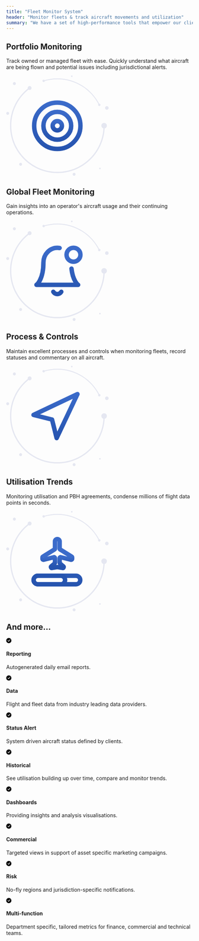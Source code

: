 ```yaml
---
title: "Fleet Monitor System"
header: "Monitor fleets & track aircraft movements and utilization"
summary: "We have a set of high-performance tools that empower our clients to monitor fleets with minimal effort."
---
```


<!-- Start marketing section -->
<article class="section__product section__spacing-3">
  <div class="container">
  <div class="row gx-lg-5 featurette">
    <div class="col-md-7">
      <h2 class="h1">Portfolio Monitoring</h2>
      <p class="display-7">Track owned or managed fleet with ease. Quickly understand what aircraft are being flown and potential issues including jurisdictional alerts.</p>
    </div>
    <div class="card col-md-5">
      <svg width="277" height="272" viewBox="0 0 277 272" fill="none" xmlns="http://www.w3.org/2000/svg">
<path fill-rule="evenodd" clip-rule="evenodd" d="M26.13 22.071C26.13 19.8221 24.3106 18 22.065 18C19.8211 18 18 19.8221 18 22.071C18 24.32 19.8211 26.142 22.065 26.142C24.3106 26.142 26.13 24.32 26.13 22.071Z" fill="#E5E7F1"/>
<path fill-rule="evenodd" clip-rule="evenodd" d="M7.95607 102.495C7.95607 100.295 6.17423 98.5117 3.97804 98.5117C1.78185 98.5117 0 100.295 0 102.495C0 104.696 1.78185 106.479 3.97804 106.479C6.17423 106.479 7.95607 104.696 7.95607 102.495Z" fill="#E5E7F1"/>
<path fill-rule="evenodd" clip-rule="evenodd" d="M187.394 267.033C187.394 264.832 185.612 263.049 183.416 263.049C181.22 263.049 179.438 264.832 179.438 267.033C179.438 269.232 181.22 271.015 183.416 271.015C185.612 271.015 187.394 269.232 187.394 267.033Z" fill="#E5E7F1"/>
<path fill-rule="evenodd" clip-rule="evenodd" d="M138.225 263.784C104.048 263.784 71.9183 250.456 47.7517 226.253C23.5868 202.051 10.2783 169.874 10.2783 135.648C10.2783 114.981 15.039 95.2519 24.4325 77.0085C33.3912 59.6053 46.4558 44.2367 62.2145 32.5638C62.9715 32.0022 64.0423 32.1625 64.6033 32.9217C65.1626 33.6813 65.004 34.7523 64.2452 35.3141C48.906 46.6768 36.1893 61.6365 27.4676 78.576C18.3282 96.3299 13.6937 115.532 13.6937 135.648C13.6937 168.96 26.6474 200.278 50.1678 223.835C73.6882 247.39 104.962 260.363 138.225 260.363C171.489 260.363 202.76 247.39 226.281 223.835C249.803 200.278 262.755 168.96 262.755 135.648C262.755 134.703 263.52 133.937 264.463 133.937C265.406 133.937 266.172 134.703 266.172 135.648C266.172 169.874 252.862 202.051 228.697 226.253C204.53 250.456 172.401 263.784 138.225 263.784Z" fill="#E5E7F1"/>
<path fill-rule="evenodd" clip-rule="evenodd" d="M271.935 135.648C271.935 131.515 268.59 128.165 264.463 128.165C260.337 128.165 256.992 131.515 256.992 135.648C256.992 139.78 260.337 143.131 264.463 143.131C268.59 143.131 271.935 139.78 271.935 135.648Z" fill="#E5E7F1"/>
<path fill-rule="evenodd" clip-rule="evenodd" d="M68.5131 33.9386C68.5131 31.0165 66.1464 28.6475 63.229 28.6475C60.3115 28.6475 57.9465 31.0165 57.9465 33.9386C57.9465 36.8607 60.3115 39.2297 63.229 39.2297C66.1464 39.2297 68.5131 36.8607 68.5131 33.9386Z" fill="#E5E7F1"/>
<path fill-rule="evenodd" clip-rule="evenodd" d="M42.893 239.952C42.893 237.77 41.1265 236 38.9473 236C36.7665 236 35 237.77 35 239.952C35 242.136 36.7665 243.905 38.9473 243.905C41.1265 243.905 42.893 242.136 42.893 239.952Z" fill="#E5E7F1"/>
<path fill-rule="evenodd" clip-rule="evenodd" d="M251.405 80.8065C250.955 80.8065 250.524 80.5574 250.311 80.1269C240.118 59.5273 224.459 42.1241 205.03 29.7992C185.068 17.1365 161.967 10.4435 138.225 10.4435C125.701 10.4435 113.34 12.292 101.483 15.9373C100.839 16.1337 100.157 15.7728 99.9587 15.128C99.7609 14.4827 100.124 13.7993 100.767 13.6012C112.856 9.88472 125.459 8 138.225 8C162.431 8 185.984 14.8241 206.336 27.7348C226.142 40.2995 242.106 58.0411 252.497 79.042C252.797 79.6465 252.55 80.3796 251.946 80.6793C251.772 80.7657 251.586 80.8065 251.405 80.8065Z" fill="#E5E7F1"/>
<path fill-rule="evenodd" clip-rule="evenodd" d="M104.384 14.7699C104.384 12.9684 102.924 11.5078 101.125 11.5078C99.3263 11.5078 97.8684 12.9684 97.8684 14.7699C97.8684 16.5715 99.3263 18.0318 101.125 18.0318C102.924 18.0318 104.384 16.5715 104.384 14.7699Z" fill="#E5E7F1"/>
<path fill-rule="evenodd" clip-rule="evenodd" d="M254.661 79.5842C254.661 77.7826 253.203 76.3223 251.404 76.3223C249.605 76.3223 248.147 77.7826 248.147 79.5842C248.147 81.3857 249.605 82.8461 251.404 82.8461C253.203 82.8461 254.661 81.3857 254.661 79.5842Z" fill="#E5E7F1"/>
<path fill-rule="evenodd" clip-rule="evenodd" d="M276.661 87.8386C276.661 85.1661 274.499 83 271.831 83C269.162 83 267 85.1661 267 87.8386C267 90.5111 269.162 92.6763 271.831 92.6763C274.499 92.6763 276.661 90.5111 276.661 87.8386Z" fill="#E5E7F1"/>
<path fill-rule="evenodd" clip-rule="evenodd" d="M255.329 251.167C255.329 249.97 254.361 249 253.164 249C251.969 249 251 249.97 251 251.167C251 252.364 251.969 253.336 253.164 253.336C254.361 253.336 255.329 252.364 255.329 251.167Z" fill="#E5E7F1"/>
<path fill-rule="evenodd" clip-rule="evenodd" d="M179.329 2.16699C179.329 0.969938 178.361 0 177.164 0C175.969 0 175 0.969938 175 2.16699C175 3.36405 175.969 4.33568 177.164 4.33568C178.361 4.33568 179.329 3.36405 179.329 2.16699Z" fill="#E5E7F1"/>
<path d="M138 198.5C172.518 198.5 200.5 170.518 200.5 136C200.5 101.482 172.518 73.5 138 73.5C103.482 73.5 75.5 101.482 75.5 136C75.5 170.518 103.482 198.5 138 198.5Z" stroke="url(#paint0_linear_372_2437)" stroke-width="12" stroke-linecap="round" stroke-linejoin="round"/>
<path d="M138 173.5C158.711 173.5 175.5 156.711 175.5 136C175.5 115.289 158.711 98.5 138 98.5C117.289 98.5 100.5 115.289 100.5 136C100.5 156.711 117.289 173.5 138 173.5Z" stroke="url(#paint1_linear_372_2437)" stroke-width="12" stroke-linecap="round" stroke-linejoin="round"/>
<path d="M138 148.5C144.904 148.5 150.5 142.904 150.5 136C150.5 129.096 144.904 123.5 138 123.5C131.096 123.5 125.5 129.096 125.5 136C125.5 142.904 131.096 148.5 138 148.5Z" stroke="url(#paint2_linear_372_2437)" stroke-width="12" stroke-linecap="round" stroke-linejoin="round"/>
<defs>
<linearGradient id="paint0_linear_372_2437" x1="138" y1="73.5" x2="138" y2="198.5" gradientUnits="userSpaceOnUse">
<stop stop-color="#3B6BCA"/>
<stop offset="1" stop-color="#2654AF"/>
</linearGradient>
<linearGradient id="paint1_linear_372_2437" x1="138" y1="98.5" x2="138" y2="173.5" gradientUnits="userSpaceOnUse">
<stop stop-color="#3B6BCA"/>
<stop offset="1" stop-color="#2654AF"/>
</linearGradient>
<linearGradient id="paint2_linear_372_2437" x1="138" y1="123.5" x2="138" y2="148.5" gradientUnits="userSpaceOnUse">
<stop stop-color="#3B6BCA"/>
<stop offset="1" stop-color="#2654AF"/>
</linearGradient>
</defs>
</svg>
    </div>
  </div>
  </div>
</article>

<article class="section__product section__spacing-3">
  <div class="container">
  <div class="row gx-lg-5 featurette">
    <div class="col-md-7 order-md-2">
      <h2 class="h1">Global Fleet Monitoring</h2>
      <p class="display-7">Gain insights into an operator's aircraft usage and their continuing operations.</p>
    </div>
    <div class="card col-md-5 order-md-1">
    <svg width="277" height="272" viewBox="0 0 277 272" fill="none" xmlns="http://www.w3.org/2000/svg">
<path fill-rule="evenodd" clip-rule="evenodd" d="M26.13 22.071C26.13 19.8221 24.3106 18 22.065 18C19.8211 18 18 19.8221 18 22.071C18 24.32 19.8211 26.142 22.065 26.142C24.3106 26.142 26.13 24.32 26.13 22.071Z" fill="#E5E7F1"/>
<path fill-rule="evenodd" clip-rule="evenodd" d="M7.95607 102.495C7.95607 100.295 6.17423 98.5117 3.97804 98.5117C1.78185 98.5117 0 100.295 0 102.495C0 104.696 1.78185 106.479 3.97804 106.479C6.17423 106.479 7.95607 104.696 7.95607 102.495Z" fill="#E5E7F1"/>
<path fill-rule="evenodd" clip-rule="evenodd" d="M187.394 267.033C187.394 264.832 185.612 263.049 183.416 263.049C181.22 263.049 179.438 264.832 179.438 267.033C179.438 269.232 181.22 271.015 183.416 271.015C185.612 271.015 187.394 269.232 187.394 267.033Z" fill="#E5E7F1"/>
<path fill-rule="evenodd" clip-rule="evenodd" d="M138.225 263.784C104.048 263.784 71.9183 250.456 47.7517 226.253C23.5868 202.051 10.2783 169.874 10.2783 135.648C10.2783 114.981 15.039 95.2519 24.4325 77.0085C33.3912 59.6053 46.4558 44.2367 62.2145 32.5638C62.9715 32.0022 64.0423 32.1625 64.6033 32.9217C65.1626 33.6813 65.004 34.7523 64.2452 35.3141C48.906 46.6768 36.1893 61.6365 27.4676 78.576C18.3282 96.3299 13.6937 115.532 13.6937 135.648C13.6937 168.96 26.6474 200.278 50.1678 223.835C73.6882 247.39 104.962 260.363 138.225 260.363C171.489 260.363 202.76 247.39 226.281 223.835C249.803 200.278 262.755 168.96 262.755 135.648C262.755 134.703 263.52 133.937 264.463 133.937C265.406 133.937 266.172 134.703 266.172 135.648C266.172 169.874 252.862 202.051 228.697 226.253C204.53 250.456 172.401 263.784 138.225 263.784Z" fill="#E5E7F1"/>
<path fill-rule="evenodd" clip-rule="evenodd" d="M271.935 135.648C271.935 131.515 268.59 128.165 264.463 128.165C260.337 128.165 256.992 131.515 256.992 135.648C256.992 139.78 260.337 143.131 264.463 143.131C268.59 143.131 271.935 139.78 271.935 135.648Z" fill="#E5E7F1"/>
<path fill-rule="evenodd" clip-rule="evenodd" d="M68.5131 33.9386C68.5131 31.0165 66.1464 28.6475 63.229 28.6475C60.3115 28.6475 57.9465 31.0165 57.9465 33.9386C57.9465 36.8607 60.3115 39.2297 63.229 39.2297C66.1464 39.2297 68.5131 36.8607 68.5131 33.9386Z" fill="#E5E7F1"/>
<path fill-rule="evenodd" clip-rule="evenodd" d="M42.893 239.952C42.893 237.77 41.1265 236 38.9473 236C36.7665 236 35 237.77 35 239.952C35 242.136 36.7665 243.905 38.9473 243.905C41.1265 243.905 42.893 242.136 42.893 239.952Z" fill="#E5E7F1"/>
<path fill-rule="evenodd" clip-rule="evenodd" d="M251.405 80.8065C250.955 80.8065 250.524 80.5574 250.311 80.1269C240.118 59.5273 224.459 42.1241 205.03 29.7992C185.068 17.1365 161.967 10.4435 138.225 10.4435C125.701 10.4435 113.34 12.292 101.483 15.9373C100.839 16.1337 100.157 15.7728 99.9587 15.128C99.7609 14.4827 100.124 13.7993 100.767 13.6012C112.856 9.88472 125.459 8 138.225 8C162.431 8 185.984 14.8241 206.336 27.7348C226.142 40.2995 242.106 58.0411 252.497 79.042C252.797 79.6465 252.55 80.3796 251.946 80.6793C251.772 80.7657 251.586 80.8065 251.405 80.8065Z" fill="#E5E7F1"/>
<path fill-rule="evenodd" clip-rule="evenodd" d="M104.384 14.7699C104.384 12.9684 102.924 11.5078 101.125 11.5078C99.3263 11.5078 97.8684 12.9684 97.8684 14.7699C97.8684 16.5715 99.3263 18.0318 101.125 18.0318C102.924 18.0318 104.384 16.5715 104.384 14.7699Z" fill="#E5E7F1"/>
<path fill-rule="evenodd" clip-rule="evenodd" d="M254.661 79.5842C254.661 77.7826 253.203 76.3223 251.404 76.3223C249.605 76.3223 248.147 77.7826 248.147 79.5842C248.147 81.3857 249.605 82.8461 251.404 82.8461C253.203 82.8461 254.661 81.3857 254.661 79.5842Z" fill="#E5E7F1"/>
<path fill-rule="evenodd" clip-rule="evenodd" d="M276.661 87.8386C276.661 85.1661 274.499 83 271.831 83C269.162 83 267 85.1661 267 87.8386C267 90.5111 269.162 92.6763 271.831 92.6763C274.499 92.6763 276.661 90.5111 276.661 87.8386Z" fill="#E5E7F1"/>
<path fill-rule="evenodd" clip-rule="evenodd" d="M255.329 251.167C255.329 249.97 254.361 249 253.164 249C251.969 249 251 249.97 251 251.167C251 252.364 251.969 253.336 253.164 253.336C254.361 253.336 255.329 252.364 255.329 251.167Z" fill="#E5E7F1"/>
<path fill-rule="evenodd" clip-rule="evenodd" d="M179.329 2.16699C179.329 0.969938 178.361 0 177.164 0C175.969 0 175 0.969938 175 2.16699C175 3.36405 175.969 4.33568 177.164 4.33568C178.361 4.33568 179.329 3.36405 179.329 2.16699Z" fill="#E5E7F1"/>
<path d="M176.335 129.75C179.972 163.347 194.25 173.5 194.25 173.5H81.75C81.75 173.5 100.5 160.167 100.5 113.5C100.5 102.891 104.451 92.7172 111.483 85.2158C118.516 77.7143 128.054 73.5 138 73.5C140.108 73.5 142.198 73.6894 144.25 74.0593" stroke="url(#paint0_linear_372_2437)" stroke-width="12" stroke-linecap="round" stroke-linejoin="round"/>
<path d="M181.75 111C192.106 111 200.5 102.605 200.5 92.25C200.5 81.8947 192.106 73.5 181.75 73.5C171.394 73.5 163 81.8947 163 92.25C163 102.605 171.394 111 181.75 111Z" stroke="url(#paint1_linear_372_2437)" stroke-width="12" stroke-linecap="round" stroke-linejoin="round"/>
<path d="M148.812 192.25C147.714 194.144 146.137 195.717 144.239 196.809C142.341 197.902 140.19 198.478 138 198.478C135.81 198.478 133.659 197.902 131.761 196.809C129.864 195.717 128.286 194.144 127.188 192.25" stroke="url(#paint2_linear_372_2437)" stroke-width="12" stroke-linecap="round" stroke-linejoin="round"/>
<defs>
<linearGradient id="paint0_linear_372_2437" x1="138" y1="73.5" x2="138" y2="173.5" gradientUnits="userSpaceOnUse">
<stop stop-color="#3B6BCA"/>
<stop offset="1" stop-color="#2654AF"/>
</linearGradient>
<linearGradient id="paint1_linear_372_2437" x1="181.75" y1="73.5" x2="181.75" y2="111" gradientUnits="userSpaceOnUse">
<stop stop-color="#3B6BCA"/>
<stop offset="1" stop-color="#2654AF"/>
</linearGradient>
<linearGradient id="paint2_linear_372_2437" x1="138" y1="192.25" x2="138" y2="198.478" gradientUnits="userSpaceOnUse">
<stop stop-color="#3B6BCA"/>
<stop offset="1" stop-color="#2654AF"/>
</linearGradient>
</defs>
</svg>
    </div>
  </div>
  </div>
</article>

<article class="section__product section__spacing-3">
<div class="container">
  <div class="row gx-lg-5 featurette">
    <div class="col-md-7">
      <h2 class="h1">Process & Controls</h2>
      <p class="display-7">Maintain excellent processes and controls when monitoring fleets, record statuses and commentary on all aircraft.</p>
    </div>
    <div class="card col-md-5">
    <svg width="277" height="272" viewBox="0 0 277 272" fill="none" xmlns="http://www.w3.org/2000/svg">
<path fill-rule="evenodd" clip-rule="evenodd" d="M26.13 22.071C26.13 19.8221 24.3106 18 22.065 18C19.8211 18 18 19.8221 18 22.071C18 24.32 19.8211 26.142 22.065 26.142C24.3106 26.142 26.13 24.32 26.13 22.071Z" fill="#E5E7F1"/>
<path fill-rule="evenodd" clip-rule="evenodd" d="M7.95607 102.495C7.95607 100.295 6.17423 98.5117 3.97804 98.5117C1.78185 98.5117 0 100.295 0 102.495C0 104.696 1.78185 106.479 3.97804 106.479C6.17423 106.479 7.95607 104.696 7.95607 102.495Z" fill="#E5E7F1"/>
<path fill-rule="evenodd" clip-rule="evenodd" d="M187.394 267.033C187.394 264.832 185.612 263.049 183.416 263.049C181.22 263.049 179.438 264.832 179.438 267.033C179.438 269.232 181.22 271.015 183.416 271.015C185.612 271.015 187.394 269.232 187.394 267.033Z" fill="#E5E7F1"/>
<path fill-rule="evenodd" clip-rule="evenodd" d="M138.225 263.784C104.048 263.784 71.9183 250.456 47.7517 226.253C23.5868 202.051 10.2783 169.874 10.2783 135.648C10.2783 114.981 15.039 95.2519 24.4325 77.0085C33.3912 59.6053 46.4558 44.2367 62.2145 32.5638C62.9715 32.0022 64.0423 32.1625 64.6033 32.9217C65.1626 33.6813 65.004 34.7523 64.2452 35.3141C48.906 46.6768 36.1893 61.6365 27.4676 78.576C18.3282 96.3299 13.6937 115.532 13.6937 135.648C13.6937 168.96 26.6474 200.278 50.1678 223.835C73.6882 247.39 104.962 260.363 138.225 260.363C171.489 260.363 202.76 247.39 226.281 223.835C249.803 200.278 262.755 168.96 262.755 135.648C262.755 134.703 263.52 133.937 264.463 133.937C265.406 133.937 266.172 134.703 266.172 135.648C266.172 169.874 252.862 202.051 228.697 226.253C204.53 250.456 172.401 263.784 138.225 263.784Z" fill="#E5E7F1"/>
<path fill-rule="evenodd" clip-rule="evenodd" d="M271.935 135.648C271.935 131.515 268.59 128.165 264.463 128.165C260.337 128.165 256.992 131.515 256.992 135.648C256.992 139.78 260.337 143.131 264.463 143.131C268.59 143.131 271.935 139.78 271.935 135.648Z" fill="#E5E7F1"/>
<path fill-rule="evenodd" clip-rule="evenodd" d="M68.5131 33.9386C68.5131 31.0165 66.1464 28.6475 63.229 28.6475C60.3115 28.6475 57.9465 31.0165 57.9465 33.9386C57.9465 36.8607 60.3115 39.2297 63.229 39.2297C66.1464 39.2297 68.5131 36.8607 68.5131 33.9386Z" fill="#E5E7F1"/>
<path fill-rule="evenodd" clip-rule="evenodd" d="M42.893 239.952C42.893 237.77 41.1265 236 38.9473 236C36.7665 236 35 237.77 35 239.952C35 242.136 36.7665 243.905 38.9473 243.905C41.1265 243.905 42.893 242.136 42.893 239.952Z" fill="#E5E7F1"/>
<path fill-rule="evenodd" clip-rule="evenodd" d="M251.405 80.8065C250.955 80.8065 250.524 80.5574 250.311 80.1269C240.118 59.5273 224.459 42.1241 205.03 29.7992C185.068 17.1365 161.967 10.4435 138.225 10.4435C125.701 10.4435 113.34 12.292 101.483 15.9373C100.839 16.1337 100.157 15.7728 99.9587 15.128C99.7609 14.4827 100.124 13.7993 100.767 13.6012C112.856 9.88472 125.459 8 138.225 8C162.431 8 185.984 14.8241 206.336 27.7348C226.142 40.2995 242.106 58.0411 252.497 79.042C252.797 79.6465 252.55 80.3796 251.946 80.6793C251.772 80.7657 251.586 80.8065 251.405 80.8065Z" fill="#E5E7F1"/>
<path fill-rule="evenodd" clip-rule="evenodd" d="M104.384 14.7699C104.384 12.9684 102.924 11.5078 101.125 11.5078C99.3263 11.5078 97.8684 12.9684 97.8684 14.7699C97.8684 16.5715 99.3263 18.0318 101.125 18.0318C102.924 18.0318 104.384 16.5715 104.384 14.7699Z" fill="#E5E7F1"/>
<path fill-rule="evenodd" clip-rule="evenodd" d="M254.661 79.5842C254.661 77.7826 253.203 76.3223 251.404 76.3223C249.605 76.3223 248.147 77.7826 248.147 79.5842C248.147 81.3857 249.605 82.8461 251.404 82.8461C253.203 82.8461 254.661 81.3857 254.661 79.5842Z" fill="#E5E7F1"/>
<path fill-rule="evenodd" clip-rule="evenodd" d="M276.661 87.8386C276.661 85.1661 274.499 83 271.831 83C269.162 83 267 85.1661 267 87.8386C267 90.5111 269.162 92.6763 271.831 92.6763C274.499 92.6763 276.661 90.5111 276.661 87.8386Z" fill="#E5E7F1"/>
<path fill-rule="evenodd" clip-rule="evenodd" d="M255.329 251.167C255.329 249.97 254.361 249 253.164 249C251.969 249 251 249.97 251 251.167C251 252.364 251.969 253.336 253.164 253.336C254.361 253.336 255.329 252.364 255.329 251.167Z" fill="#E5E7F1"/>
<path fill-rule="evenodd" clip-rule="evenodd" d="M179.329 2.16699C179.329 0.969938 178.361 0 177.164 0C175.969 0 175 0.969938 175 2.16699C175 3.36405 175.969 4.33568 177.164 4.33568C178.361 4.33568 179.329 3.36405 179.329 2.16699Z" fill="#E5E7F1"/>
<path d="M73.75 132.75L192.5 76.5L136.25 195.25L123.75 145.25L73.75 132.75Z" stroke="url(#paint0_linear_372_2437)" stroke-width="12" stroke-linecap="round" stroke-linejoin="round"/>
<defs>
<linearGradient id="paint0_linear_372_2437" x1="133.125" y1="76.5" x2="133.125" y2="195.25" gradientUnits="userSpaceOnUse">
<stop stop-color="#3B6BCA"/>
<stop offset="1" stop-color="#2654AF"/>
</linearGradient>
</defs>
</svg>
    </div>
  </div>
</div>
</article>

<article class="section__product section__spacing-3">
  <div class="container">
  <div class="row gx-lg-5 featurette">
    <div class="col-md-7 order-md-2">
      <h2 class="h1">Utilisation Trends</h2>
      <p class="display-7">Monitoring utilisation and PBH agreements, condense millions of flight data points in seconds.</p>
    </div>
    <div class="card col-md-5 order-md-1">
    <svg width="277" height="272" viewBox="0 0 277 272" fill="none" xmlns="http://www.w3.org/2000/svg">
<path fill-rule="evenodd" clip-rule="evenodd" d="M26.13 22.071C26.13 19.8221 24.3106 18 22.065 18C19.8211 18 18 19.8221 18 22.071C18 24.32 19.8211 26.142 22.065 26.142C24.3106 26.142 26.13 24.32 26.13 22.071Z" fill="#E5E7F1"/>
<path fill-rule="evenodd" clip-rule="evenodd" d="M7.95607 102.495C7.95607 100.295 6.17423 98.5117 3.97804 98.5117C1.78185 98.5117 0 100.295 0 102.495C0 104.696 1.78185 106.479 3.97804 106.479C6.17423 106.479 7.95607 104.696 7.95607 102.495Z" fill="#E5E7F1"/>
<path fill-rule="evenodd" clip-rule="evenodd" d="M187.394 267.033C187.394 264.832 185.612 263.049 183.416 263.049C181.22 263.049 179.438 264.832 179.438 267.033C179.438 269.232 181.22 271.015 183.416 271.015C185.612 271.015 187.394 269.232 187.394 267.033Z" fill="#E5E7F1"/>
<path fill-rule="evenodd" clip-rule="evenodd" d="M138.225 263.784C104.048 263.784 71.9183 250.456 47.7517 226.253C23.5868 202.051 10.2783 169.874 10.2783 135.648C10.2783 114.981 15.039 95.2519 24.4325 77.0085C33.3912 59.6053 46.4558 44.2367 62.2145 32.5638C62.9715 32.0022 64.0423 32.1625 64.6033 32.9217C65.1626 33.6813 65.004 34.7523 64.2452 35.3141C48.906 46.6768 36.1893 61.6365 27.4676 78.576C18.3282 96.3299 13.6937 115.532 13.6937 135.648C13.6937 168.96 26.6474 200.278 50.1678 223.835C73.6882 247.39 104.962 260.363 138.225 260.363C171.489 260.363 202.76 247.39 226.281 223.835C249.803 200.278 262.755 168.96 262.755 135.648C262.755 134.703 263.52 133.937 264.463 133.937C265.406 133.937 266.172 134.703 266.172 135.648C266.172 169.874 252.862 202.051 228.697 226.253C204.53 250.456 172.401 263.784 138.225 263.784Z" fill="#E5E7F1"/>
<path fill-rule="evenodd" clip-rule="evenodd" d="M271.935 135.648C271.935 131.515 268.59 128.165 264.463 128.165C260.337 128.165 256.992 131.515 256.992 135.648C256.992 139.78 260.337 143.131 264.463 143.131C268.59 143.131 271.935 139.78 271.935 135.648Z" fill="#E5E7F1"/>
<path fill-rule="evenodd" clip-rule="evenodd" d="M68.5131 33.9386C68.5131 31.0165 66.1464 28.6475 63.229 28.6475C60.3115 28.6475 57.9465 31.0165 57.9465 33.9386C57.9465 36.8607 60.3115 39.2297 63.229 39.2297C66.1464 39.2297 68.5131 36.8607 68.5131 33.9386Z" fill="#E5E7F1"/>
<path fill-rule="evenodd" clip-rule="evenodd" d="M42.893 239.952C42.893 237.77 41.1265 236 38.9473 236C36.7665 236 35 237.77 35 239.952C35 242.136 36.7665 243.905 38.9473 243.905C41.1265 243.905 42.893 242.136 42.893 239.952Z" fill="#E5E7F1"/>
<path fill-rule="evenodd" clip-rule="evenodd" d="M251.405 80.8065C250.955 80.8065 250.524 80.5574 250.311 80.1269C240.118 59.5273 224.459 42.1241 205.03 29.7992C185.068 17.1365 161.967 10.4435 138.225 10.4435C125.701 10.4435 113.34 12.292 101.483 15.9373C100.839 16.1337 100.157 15.7728 99.9587 15.128C99.7609 14.4827 100.124 13.7993 100.767 13.6012C112.856 9.88472 125.459 8 138.225 8C162.431 8 185.984 14.8241 206.336 27.7348C226.142 40.2995 242.106 58.0411 252.497 79.042C252.797 79.6465 252.55 80.3796 251.946 80.6793C251.772 80.7657 251.586 80.8065 251.405 80.8065Z" fill="#E5E7F1"/>
<path fill-rule="evenodd" clip-rule="evenodd" d="M104.384 14.7699C104.384 12.9684 102.924 11.5078 101.125 11.5078C99.3263 11.5078 97.8684 12.9684 97.8684 14.7699C97.8684 16.5715 99.3263 18.0318 101.125 18.0318C102.924 18.0318 104.384 16.5715 104.384 14.7699Z" fill="#E5E7F1"/>
<path fill-rule="evenodd" clip-rule="evenodd" d="M254.661 79.5842C254.661 77.7826 253.203 76.3223 251.404 76.3223C249.605 76.3223 248.147 77.7826 248.147 79.5842C248.147 81.3857 249.605 82.8461 251.404 82.8461C253.203 82.8461 254.661 81.3857 254.661 79.5842Z" fill="#E5E7F1"/>
<path fill-rule="evenodd" clip-rule="evenodd" d="M276.661 87.8386C276.661 85.1661 274.499 83 271.831 83C269.162 83 267 85.1661 267 87.8386C267 90.5111 269.162 92.6763 271.831 92.6763C274.499 92.6763 276.661 90.5111 276.661 87.8386Z" fill="#E5E7F1"/>
<path fill-rule="evenodd" clip-rule="evenodd" d="M255.329 251.167C255.329 249.97 254.361 249 253.164 249C251.969 249 251 249.97 251 251.167C251 252.364 251.969 253.336 253.164 253.336C254.361 253.336 255.329 252.364 255.329 251.167Z" fill="#E5E7F1"/>
<path fill-rule="evenodd" clip-rule="evenodd" d="M179.329 2.16699C179.329 0.969938 178.361 0 177.164 0C175.969 0 175 0.969938 175 2.16699C175 3.36405 175.969 4.33568 177.164 4.33568C178.361 4.33568 179.329 3.36405 179.329 2.16699Z" fill="#E5E7F1"/>
<path d="M188.5 175L85.5 175C79.1488 175 74 180.149 74 186.5C74 192.851 79.1487 198 85.5 198L188.5 198C194.851 198 200 192.851 200 186.5C200 180.149 194.851 175 188.5 175Z" stroke="url(#paint0_linear_372_2437)" stroke-width="12" stroke-linecap="round" stroke-linejoin="round"/>
<path d="M147.5 175L85.5 175C79.1487 175 74 180.149 74 186.5C74 192.851 79.1487 198 85.5 198L147.5 198C153.851 198 159 192.851 159 186.5C159 180.149 153.851 175 147.5 175Z" stroke="url(#paint1_linear_372_2437)" stroke-width="12" stroke-linecap="round" stroke-linejoin="round"/>
<path d="M131.684 82.2829V101.833C131.684 102.699 131.235 103.505 130.497 103.964L99.1874 123.43C98.4487 123.89 98 124.695 98 125.561V129.327C98 130.962 99.5445 132.162 101.139 131.765L128.545 124.949C130.14 124.553 131.684 125.752 131.684 127.387V139.782C131.684 140.507 131.37 141.197 130.821 141.674L121.726 149.591C119.796 151.271 121.318 154.412 123.841 153.955L137.548 151.476C137.847 151.422 138.153 151.422 138.452 151.476L152.159 153.955C154.682 154.412 156.204 151.271 154.275 149.591L145.179 141.674C144.63 141.197 144.316 140.507 144.316 139.782V127.387C144.316 125.752 145.86 124.553 147.455 124.949L174.861 131.765C176.456 132.162 178 130.962 178 129.327V125.561C178 124.695 177.551 123.89 176.813 123.43L145.503 103.964C144.765 103.505 144.316 102.699 144.316 101.833V82.2829C144.316 78.8129 141.488 76 138 76C134.512 76 131.684 78.8129 131.684 82.2829Z" stroke="url(#paint2_linear_372_2437)" stroke-width="12" stroke-linecap="round" stroke-linejoin="round"/>
<defs>
<linearGradient id="paint0_linear_372_2437" x1="200" y1="186.5" x2="74" y2="186.5" gradientUnits="userSpaceOnUse">
<stop stop-color="#3B6BCA"/>
<stop offset="1" stop-color="#2654AF"/>
</linearGradient>
<linearGradient id="paint1_linear_372_2437" x1="159" y1="186.5" x2="74" y2="186.5" gradientUnits="userSpaceOnUse">
<stop stop-color="#3B6BCA"/>
<stop offset="1" stop-color="#2654AF"/>
</linearGradient>
<linearGradient id="paint2_linear_372_2437" x1="138" y1="76" x2="138" y2="154" gradientUnits="userSpaceOnUse">
<stop stop-color="#3B6BCA"/>
<stop offset="1" stop-color="#2654AF"/>
</linearGradient>
</defs>
</svg>
    </div>
  </div>
  </div>
</article>
<!-- End marketing section -->

<article class="section__spacing-03 mt-5 mb-5 pt-5">
<div class="container">
<h2 class="h1">And more...</h2>
<div class="row g-4 py-5 row-cols-1 row-cols-lg-4">
      <div class="feature col">
        <div class="feature-icon feature-icon--success">
          <svg class="icon__check--success" xmlns="http://www.w3.org/2000/svg" width="1em" height="1em" fill="inherit" class="bi bi-check-circle-fill" viewBox="0 0 16 16">
  <path d="M16 8A8 8 0 1 1 0 8a8 8 0 0 1 16 0zm-3.97-3.03a.75.75 0 0 0-1.08.022L7.477 9.417 5.384 7.323a.75.75 0 0 0-1.06 1.06L6.97 11.03a.75.75 0 0 0 1.079-.02l3.992-4.99a.75.75 0 0 0-.01-1.05z"/>
</svg>
        </div>
        <h4>Reporting</h4>
        <p>Autogenerated daily email reports.</p>
      </div>
      <div class="feature col">
        <div class="feature-icon feature-icon--success">
          <svg class="icon__check--success" xmlns="http://www.w3.org/2000/svg" width="1em" height="1em" fill="inherit" class="bi bi-check-circle-fill" viewBox="0 0 16 16">
  <path d="M16 8A8 8 0 1 1 0 8a8 8 0 0 1 16 0zm-3.97-3.03a.75.75 0 0 0-1.08.022L7.477 9.417 5.384 7.323a.75.75 0 0 0-1.06 1.06L6.97 11.03a.75.75 0 0 0 1.079-.02l3.992-4.99a.75.75 0 0 0-.01-1.05z"/>
</svg>
        </div>
        <h4>Data</h4>
        <p>Flight and fleet data from industry leading data providers.</p>
      </div>
      <div class="feature col">
        <div class="feature-icon feature-icon--success">
          <svg class="icon__check--success" xmlns="http://www.w3.org/2000/svg" width="1em" height="1em" fill="inherit" class="bi bi-check-circle-fill" viewBox="0 0 16 16">
  <path d="M16 8A8 8 0 1 1 0 8a8 8 0 0 1 16 0zm-3.97-3.03a.75.75 0 0 0-1.08.022L7.477 9.417 5.384 7.323a.75.75 0 0 0-1.06 1.06L6.97 11.03a.75.75 0 0 0 1.079-.02l3.992-4.99a.75.75 0 0 0-.01-1.05z"/>
</svg>
        </div>
        <h4>Status Alert</h4>
        <p>System driven aircraft status defined by clients.</p>
      </div>
      <div class="feature col">
        <div class="feature-icon feature-icon--success">
          <svg class="icon__check--success" xmlns="http://www.w3.org/2000/svg" width="1em" height="1em" fill="inherit" class="bi bi-check-circle-fill" viewBox="0 0 16 16">
  <path d="M16 8A8 8 0 1 1 0 8a8 8 0 0 1 16 0zm-3.97-3.03a.75.75 0 0 0-1.08.022L7.477 9.417 5.384 7.323a.75.75 0 0 0-1.06 1.06L6.97 11.03a.75.75 0 0 0 1.079-.02l3.992-4.99a.75.75 0 0 0-.01-1.05z"/>
</svg>
        </div>
        <h4>Historical</h4>
        <p>See utilisation building up over time, compare and monitor trends.</p>
      </div>
    <div class="feature col">
        <div class="feature-icon feature-icon--success">
          <svg class="icon__check--success" xmlns="http://www.w3.org/2000/svg" width="1em" height="1em" fill="inherit" class="bi bi-check-circle-fill" viewBox="0 0 16 16">
  <path d="M16 8A8 8 0 1 1 0 8a8 8 0 0 1 16 0zm-3.97-3.03a.75.75 0 0 0-1.08.022L7.477 9.417 5.384 7.323a.75.75 0 0 0-1.06 1.06L6.97 11.03a.75.75 0 0 0 1.079-.02l3.992-4.99a.75.75 0 0 0-.01-1.05z"/>
</svg>
        </div>
        <h4>Dashboards</h4>
        <p>Providing insights and analysis visualisations.</p>
      </div>
      <div class="feature col">
        <div class="feature-icon feature-icon--success">
          <svg class="icon__check--success" xmlns="http://www.w3.org/2000/svg" width="1em" height="1em" fill="inherit" class="bi bi-check-circle-fill" viewBox="0 0 16 16">
  <path d="M16 8A8 8 0 1 1 0 8a8 8 0 0 1 16 0zm-3.97-3.03a.75.75 0 0 0-1.08.022L7.477 9.417 5.384 7.323a.75.75 0 0 0-1.06 1.06L6.97 11.03a.75.75 0 0 0 1.079-.02l3.992-4.99a.75.75 0 0 0-.01-1.05z"/>
</svg>
        </div>
        <h4>Commercial</h4>
        <p>Targeted views in support of asset specific marketing campaigns.</p>
      </div>
      <div class="feature col">
        <div class="feature-icon feature-icon--success">
          <svg class="icon__check--success" xmlns="http://www.w3.org/2000/svg" width="1em" height="1em" fill="inherit" class="bi bi-check-circle-fill" viewBox="0 0 16 16">
  <path d="M16 8A8 8 0 1 1 0 8a8 8 0 0 1 16 0zm-3.97-3.03a.75.75 0 0 0-1.08.022L7.477 9.417 5.384 7.323a.75.75 0 0 0-1.06 1.06L6.97 11.03a.75.75 0 0 0 1.079-.02l3.992-4.99a.75.75 0 0 0-.01-1.05z"/>
</svg>
        </div>
        <h4>Risk</h4>
        <p>No-fly regions and jurisdiction-specific notifications.</p>
      </div>
      <div class="feature col">
        <div class="feature-icon feature-icon--success">
          <svg class="icon__check--success" xmlns="http://www.w3.org/2000/svg" width="1em" height="1em" fill="inherit" class="bi bi-check-circle-fill" viewBox="0 0 16 16">
  <path d="M16 8A8 8 0 1 1 0 8a8 8 0 0 1 16 0zm-3.97-3.03a.75.75 0 0 0-1.08.022L7.477 9.417 5.384 7.323a.75.75 0 0 0-1.06 1.06L6.97 11.03a.75.75 0 0 0 1.079-.02l3.992-4.99a.75.75 0 0 0-.01-1.05z"/>
</svg>
        </div>
        <h4>Multi-function</h4>
        <p>Department specific, tailored metrics for finance, commercial and technical teams.</p>
      </div>
    </div>
</div>
</article>
